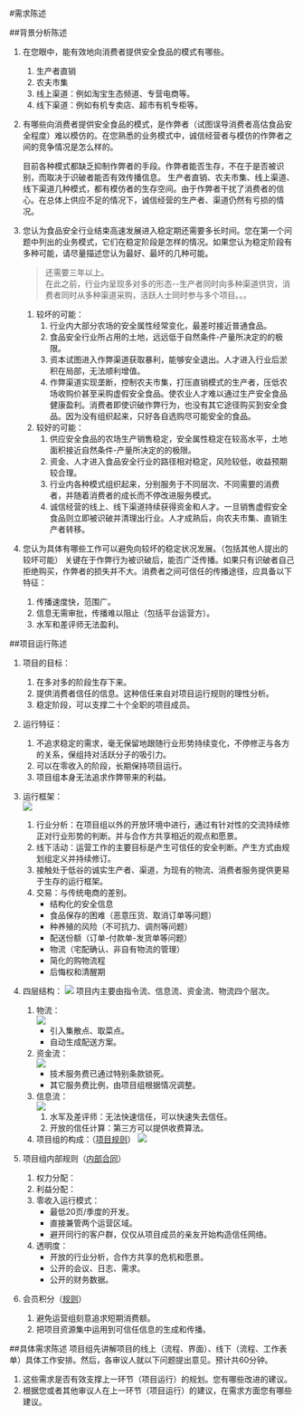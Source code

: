 #需求陈述

##背景分析陈述
1. 在您眼中，能有效地向消费者提供安全食品的模式有哪些。
	1. 生产者直销
	2. 农夫市集  
	3. 线上渠道：例如淘宝生态频道、专营电商等。
	4. 线下渠道：例如有机专卖店、超市有机专柜等。  	

2. 有哪些向消费者提供安全食品的模式，是作弊者（试图误导消费者高估食品安全程度）难以模仿的。在您熟悉的业务模式中，诚信经营者与模仿的作弊者之间的竞争情况是怎么样的。 
 
    目前各种模式都缺乏抑制作弊者的手段。作弊者能否生存，不在于是否被识别，而取决于识破者能否有效传播信息。
	生产者直销、农夫市集、线上渠道、线下渠道几种模式，都有模仿者的生存空间。由于作弊者干扰了消费者的信心。在总体上供应不足的情况下，诚信经营的生产者、渠道仍然有亏损的情况。  


3. 您认为食品安全行业结束高速发展进入稳定期还需要多长时间。您在第一个问题中列出的业务模式，它们在稳定阶段是怎样的情况。如果您认为稳定阶段有多种可能，请尽量描述您认为最好、最坏的几种可能。  
	>    还需要三年以上。  
	>	在此之前，行业内呈现多对多的形态--生产者同时向多种渠道供货，消费者同时从多种渠道采购，活跃人士同时参与多个项目。。。

	1. 较坏的可能：
		1. 行业内大部分农场的安全属性经常变化，最差时接近普通食品。
		2. 食品安全行业所占用的土地，远远低于自然条件-产量所决定的的极限。
		3. 资本试图进入作弊渠道获取暴利，能够安全退出。人才进入行业后淤积在局部，无法顺利增值。
		4. 作弊渠道实现垄断，控制农夫市集，打压直销模式的生产者，压低农场收购价甚至采购虚假安全食品。使农业人才难以通过生产安全食品健康盈利。消费者即使识破作弊行为，也没有其它途径购买到安全食品。因为没有组织起来，只好各自选购尽可能安全的食品。  
	2. 较好的可能：
		1. 供应安全食品的农场生产销售稳定，安全属性稳定在较高水平，土地面积接近自然条件-产量所决定的的极限。
		2. 资金、人才进入食品安全行业的路径相对稳定，风险较低，收益预期较合理。
		3. 行业内各种模式组织起来，分别服务于不同层次、不同需要的消费者，并随着消费者的成长而不停改进服务模式。
		4. 诚信经营的线上、线下渠道持续获得资金和人才。一旦销售虚假安全食品则立即被识破并清理出行业。人才成熟后，向农夫市集、直销生产者转移。  

4. 您认为具体有哪些工作可以避免向较坏的稳定状况发展。（包括其他人提出的较坏可能）
	关键在于作弊行为被识破后，能否广泛传播。如果只有识破者自己拒绝购买，作弊者的损失并不大。消费者之间可信任的传播途径，应具备以下特征：
	1. 传播速度快，范围广。
	2. 信息无需审批，传播难以阻止（包括平台运营方）。
	3. 水军和差评师无法盈利。   

##项目运行陈述
1. 项目的目标：
	1. 在多对多的阶段生存下来。
	2. 提供消费者信任的信息。这种信任来自对项目运行规则的理性分析。
	3. 稳定阶段，可以支撑二十个全职的项目成员。 
2. 运行特征：
	1. 不追求稳定的需求，毫无保留地跟随行业形势持续变化，不停修正与各方的关系，保组持对活跃分子的吸引力。
	2. 可以在零收入的阶段，长期保持项目运行。
	3. 项目组本身无法追求作弊带来的利益。
3. 运行框架：  
    <img src="img/3.png" />
	1. 行业分析：在项目组以外的开放环境中进行，通过有针对性的交流持续修正对行业形势的判断。并与合作方共享相近的观点和愿景。
	2. 线下活动：运营工作的主要目标是产生可信任的安全判断。产生方式由规划组定义并持续修订。 
	3. 接触处于低谷的诚实生产者、渠道，为现有的物流、消费者服务提供更易于生存的运行框架。
	4. 交易：与传统电商的差别。
		* 结构化的安全信息
		* 食品保存的困难（恶意压货、取消订单等问题）
		* 种养殖的风险（不可抗力、调剂等问题）
		* 配送份额（订单-付款单-发货单等问题）
		* 物流（宅配确认、非自有物流的管理）
		* 简化的购物流程
		* 后悔权和清醒期

4. 四层结构：
	 <img src="img/4.png" />
	项目内主要由指令流、信息流、资金流、物流四个层次。  

	1. 物流：  
		<img src="img/5.png" />
		* 引入集散点、取菜点。
		* 自动生成配送方案。
	2. 资金流：  
		<img src="img/6.png" />
		* 技术服务费已通过特别条款锁死。
		* 其它服务费比例，由项目组根据情况调整。
	3. 信息流：  
			<img src="img/7.png" />
		1. 水军及差评师：无法快速信任，可以快速失去信任。
		2. 开放的信任计算：第三方可以提供收费算法。
	4. 项目组的构成：（<a href="项目介绍及规则.doc">项目规则</a>）
		<img src="img/proj.png" />


5. 项目组内部规则（<a href="项目组成员合同.md">内部合同</a>）
	1. 权力分配：
	2. 利益分配：
	3. 零收入运行模式：
		* 最低20页/季度的开发。
		* 直接兼管两个运营区域。 
		* 避开同行的客户群，仅仅从项目成员的亲友开始构造信任网络。
	4. 透明度：
		* 开放的行业分析，合作方共享的危机和愿景。
		* 公开的会议、日志、需求。
		* 公开的财务数据。
6. 会员积分（<a href="积分规则.md">规则</a>）
	1. 避免运营组刻意追求短期消费额。
	2. 把项目资源集中运用到可信任信息的生成和传播。 

##具体需求陈述
项目组先讲解项目的线上（流程、界面）、线下（流程、工作表单）具体工作安排。然后，各审议人就以下问题提出意见。预计共60分钟。  

1. 这些需求是否有效支撑上一环节（项目运行）的规划。您有哪些改进的建议。  
2. 根据您或者其他审议人在上一环节（项目运行）的建议，在需求方面您有哪些建议。  

